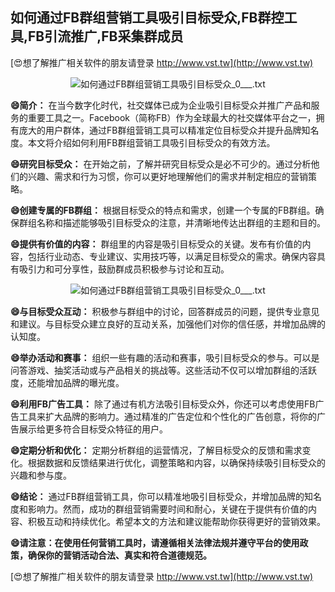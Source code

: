 ## **如何通过FB群组营销工具吸引目标受众,FB群控工具,FB引流推广,FB采集群成员**

[😍想了解推广相关软件的朋友请登录 http://www.vst.tw](http://www.vst.tw)

 <center><img src="https://vst.tw/MP4/tuiguang/png/8.png" alt="如何通过FB群组营销工具吸引目标受众_0___.txt"></center>

**😄简介：**
在当今数字化时代，社交媒体已成为企业吸引目标受众并推广产品和服务的重要工具之一。Facebook（简称FB）作为全球最大的社交媒体平台之一，拥有庞大的用户群体，通过FB群组营销工具可以精准定位目标受众并提升品牌知名度。本文将介绍如何利用FB群组营销工具吸引目标受众的有效方法。

**😄研究目标受众：**
在开始之前，了解并研究目标受众是必不可少的。通过分析他们的兴趣、需求和行为习惯，你可以更好地理解他们的需求并制定相应的营销策略。

**😄创建专属的FB群组：**
根据目标受众的特点和需求，创建一个专属的FB群组。确保群组名称和描述能够吸引目标受众的注意，并清晰地传达出群组的主题和目的。

**😄提供有价值的内容：**
群组里的内容是吸引目标受众的关键。发布有价值的内容，包括行业动态、专业建议、实用技巧等，以满足目标受众的需求。确保内容具有吸引力和可分享性，鼓励群成员积极参与讨论和互动。

 <center><img src="https://vst.tw/MP4/tuiguang/png/8.png" alt="如何通过FB群组营销工具吸引目标受众_0___.txt"></center>

**😄与目标受众互动：**
积极参与群组中的讨论，回答群成员的问题，提供专业意见和建议。与目标受众建立良好的互动关系，加强他们对你的信任感，并增加品牌的认知度。

**😄举办活动和赛事：**
组织一些有趣的活动和赛事，吸引目标受众的参与。可以是问答游戏、抽奖活动或与产品相关的挑战等。这些活动不仅可以增加群组的活跃度，还能增加品牌的曝光度。

**😄利用FB广告工具：**
除了通过有机方法吸引目标受众外，你还可以考虑使用FB广告工具来扩大品牌的影响力。通过精准的广告定位和个性化的广告创意，将你的广告展示给更多符合目标受众特征的用户。

**😄定期分析和优化：**
定期分析群组的运营情况，了解目标受众的反馈和需求变化。根据数据和反馈结果进行优化，调整策略和内容，以确保持续吸引目标受众的兴趣和参与度。

**😄结论：**
通过FB群组营销工具，你可以精准地吸引目标受众，并增加品牌的知名度和影响力。然而，成功的群组营销需要时间和耐心，关键在于提供有价值的内容、积极互动和持续优化。希望本文的方法和建议能帮助你获得更好的营销效果。

**😄请注意：在使用任何营销工具时，请遵循相关法律法规并遵守平台的使用政策，确保你的营销活动合法、真实和符合道德规范。**

[😍想了解推广相关软件的朋友请登录 http://www.vst.tw](http://www.vst.tw)



